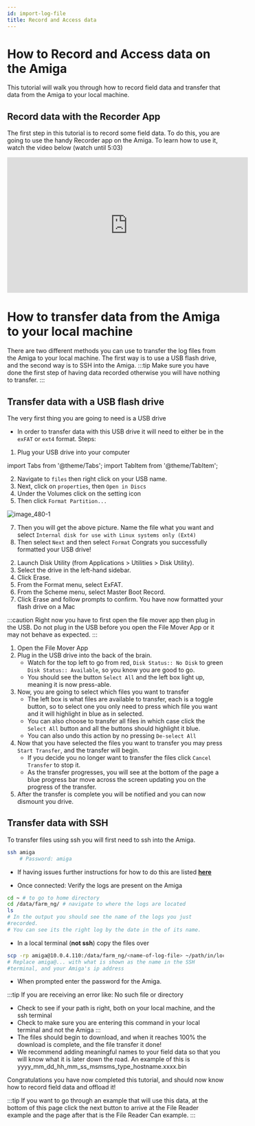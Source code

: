 ```yaml
---
id: import-log-file
title: Record and Access data
---
```


# How to Record and Access data on the Amiga

This tutorial will walk you through how to record field data and
transfer that data from the Amiga to your local machine.

## Record data with the Recorder App

The first step in this tutorial is to record some field data. To
do this, you are going to use the handy Recorder app on the
Amiga. To learn how to use it, watch the video below (watch until 5:03)
<iframe width="560" height="315"
src="https://www.youtube.com/embed/_p0I11p4QF4?start=169"
title="YouTube video player" frameborder="0"
allow="accelerometer; autoplay; clipboard-write; encrypted-media; gyroscope; picture-in-picture; web-share"
allowfullscreen></iframe>

# How to transfer data from the Amiga to your local machine

There are two different methods you can use to transfer the log
files from the Amiga to your local machine.
The first way is to use a USB flash drive, and the second way is
to SSH into the Amiga.
:::tip
Make sure you have done the first step of having data recorded
otherwise you will have nothing to transfer.
:::

## Transfer data with a USB flash drive



The very first thing you are going to need is a USB drive


- In order to transfer data with this USB drive it will need to either be in the `exFAT` or `ext4` format.
Steps:

1. Plug your USB drive into your computer

import Tabs from '@theme/Tabs';
import TabItem from '@theme/TabItem';

<Tabs>
<TabItem value="linux" label="Linux" default>

2. Navigate to `files` then right click on your USB name.
3. Next, click on `properties`, then `Open in Discs`
4. Under the Volumes click on the setting icon
6. Then click `Format Partition...`

![image_480-1](https://user-images.githubusercontent.com/66448234/233509945-08e8ff77-83fc-4ef3-b51a-3cd39d6f8a17.png)

7. Then you will get the above picture. Name the file what you want and select
    `Internal disk for use with Linux systems only (Ext4)`
8. Then select `Next` and then select `Format`
Congrats you successfully formatted your USB drive!

</TabItem>
<TabItem value="macos" label="MacOs" default>

2. Launch Disk Utility (from Applications > Utilities > Disk Utility).
3. Select the drive in the left-hand sidebar.
4. Click Erase.
5. From the Format menu, select ExFAT.
6. From the Scheme menu, select Master Boot Record.
7. Click Erase and follow prompts to confirm.
You have now formatted your flash drive on a Mac

</Tabs>

:::caution
Right now you have to first open the file mover app then plug in the USB. Do not plug in the USB before you open the File Mover App or it may not behave as expected.
:::

1. Open the File Mover App
2. Plug in the USB drive into the back of the brain.
    - Watch for the top left to go from red, `Disk Status:: No Disk` to green `Disk Status:: Available`, so you know you are good to go.
    - You should see the button `Select All` and the left box light up, meaning it is now press-able.
3. Now, you are going to select which files you want to transfer
    - The left box is what files are available to transfer, each is a toggle button, so to select one you only need to press which file you want and it will highlight in blue as in selected.
    - You can also choose to transfer all files in which case click the `Select All` button and all the buttons should highlight it blue.
    - You can also undo this action by no pressing `De-select All`
4. Now that you have selected the files you want to transfer you may press `Start Transfer`, and the transfer will begin.
    - If you decide you no longer want to transfer the files click `Cancel Transfer` to stop it.
    - As the transfer progresses, you will see at the bottom of the page a blue progress bar move across the screen updating you on the progress of the transfer.
5. After the transfer is complete you will be notified and you can now dismount you drive.

## Transfer data with SSH

To transfer files using ssh you will first need to ssh into the
Amiga.

```bash
ssh amiga
    # Password: amiga
```

- If having issues further instructions for how to do this are
listed
[**here**](/docs/brain/custom-applications.mdx#ssh-configuration)

- Once connected: Verify the logs are present on the Amiga

```bash
cd ~ # to go to home directory
cd /data/farm_ng/ # navigate to where the logs are located
ls
# In the output you should see the name of the logs you just
#recorded.
# You can see its the right log by the date in the of its name.
```

- In a local terminal (**not ssh**) copy the files over

```bash
scp -rp amiga@10.0.4.110:/data/farm_ng/<name-of-log-file> ~/path/in/local/directory
# Replace amiga@... with what is shown as the name in the SSH
#terminal, and your Amiga's ip address
```

- When prompted enter the password for the Amiga.

:::tip
If you are receiving an error like: No such file or directory

- Check to see if your path is right, both on your local machine,
and the ssh terminal
- Check to make sure you are entering this command in your local
terminal and not the Amiga
:::
- The files should begin to download, and when it reaches 100%
the download is complete, and the file transfer it done!
- We recommend adding meaningful names to your field data so that
you will know what it is later down the road. An example of this
is
yyyy_mm_dd_hh_mm_ss_msmsms_type_hostname.xxxx.bin

Congratulations you have now completed this tutorial, and should
now know how to record field data and offload it!

:::tip
If you want to go through an example that will use this data, at
the bottom of this page click the next button to arrive at
the File Reader example and the page after that is the File
Reader Can example.
:::
